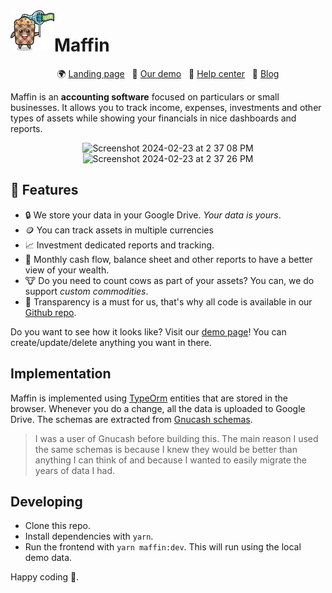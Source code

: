 <img align="left" src="https://github.com/maffin-io/maffin-app/blob/master/src/assets/images/maffin_logo_sm.png" width="70" height="65">


# Maffin

<p align="center">
  🌍 <a href="https://maffin.io" target="_blank">Landing page</a>&nbsp;&nbsp;
  🍭 <a href="https://demo.maffin.io" target="_blank">Our demo</a>&nbsp;&nbsp;
  📖 <a href="http://docs.maffin.io/docs" target="_blank">Help center</a>&nbsp;&nbsp;
  📰 <a href="https://blog.maffin.io" target="_blank">Blog</a>
</p>

Maffin is an **accounting software** focused on particulars or small businesses. It allows you to track income, expenses, investments and other types of assets while showing your financials in nice dashboards and reports.

<div align="center">
  <img width="400" alt="Screenshot 2024-02-23 at 2 37 08 PM" src="https://github.com/maffin-io/maffin-blog/assets/3578154/3b842c43-3ed0-4f80-bab3-5d5cbb65a5a5"> <img width="400" alt="Screenshot 2024-02-23 at 2 37 26 PM" src="https://github.com/maffin-io/maffin-blog/assets/3578154/77dff933-7dca-4f38-bd6f-49694f890167">
</div>

## 🍒 Features

- 🔒 We store your data in your Google Drive. _Your data is yours_.
- 🪙 You can track assets in multiple currencies
- 📈 Investment dedicated reports and tracking.
- 📆 Monthly cash flow, balance sheet and other reports to have a better view of your wealth.
- 🐮 Do you need to count cows as part of your assets? You can, we do support _custom commodities_.
- 🔬 Transparency is a must for us, that's why all code is available in our [Github repo](https://github.com/maffin-io/maffin-app).

Do you want to see how it looks like? Visit our <a href="https://demo.maffin.io" blank="_blank">demo page</a>! You can create/update/delete anything you want in there.

## Implementation

Maffin is implemented using <a href="https://typeorm.io/" target="_blank">TypeOrm</a> entities that are stored in the browser. Whenever you do a change, all the data is uploaded to Google Drive. The schemas are extracted from <a href="https://wiki.gnucash.org/wiki/SQL" target="_blank">Gnucash schemas</a>.

> I was a user of Gnucash before building this. The main reason I used the same schemas is because I knew they would be better than anything I can think of and because I wanted to easily migrate the years of data I had.

## Developing

- Clone this repo.
- Install dependencies with `yarn`.
- Run the frontend with `yarn maffin:dev`. This will run using the local demo data.

Happy coding 🥳.
